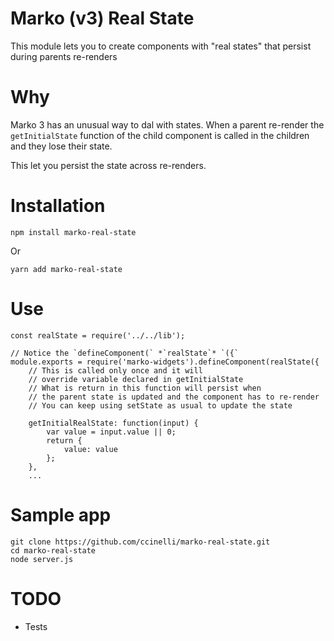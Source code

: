 Marko (v3) Real State
===========================

This module lets you to create components with "real states" that persist during parents re-renders

# Why
Marko 3 has an unusual way to dal with states. When a parent re-render the `getInitialState` function of the child component is called in the children and they lose their state.

This let you persist the state across re-renders.

# Installation
```
npm install marko-real-state
```
Or 
```
yarn add marko-real-state
```

# Use

```
const realState = require('../../lib');
 
// Notice the `defineComponent(` *`realState`* `({`
module.exports = require('marko-widgets').defineComponent(realState({
    // This is called only once and it will
    // override variable declared in getInitialState
    // What is return in this function will persist when
    // the parent state is updated and the component has to re-render
    // You can keep using setState as usual to update the state
    
    getInitialRealState: function(input) {
        var value = input.value || 0;
        return {
            value: value
        };
    },
    ...
```


# Sample app

```
git clone https://github.com/ccinelli/marko-real-state.git
cd marko-real-state
node server.js
```

# TODO

- Tests 